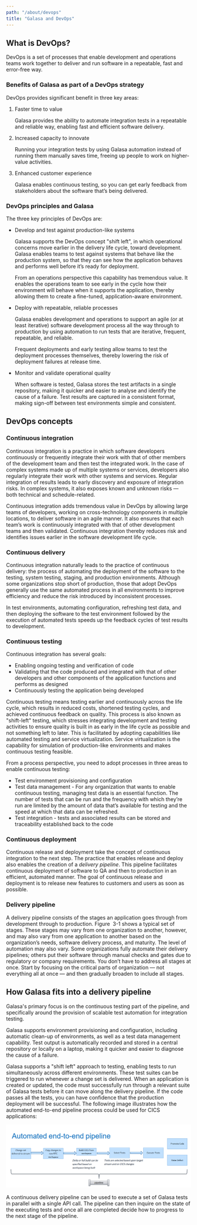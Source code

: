```yaml
---
path: "/about/devops"
title: "Galasa and DevOps"
---
```

## What is DevOps?
DevOps is a set of processes that enable development and operations teams work together to deliver and run software in a repeatable, fast and error-free way. 

### Benefits of Galasa as part of a DevOps strategy 
DevOps provides significant benefit in three key areas:

1.	Faster time to value

    Galasa provides the ability to automate integration tests in a repeatable and reliable way, enabling fast and efficient software delivery.

2.	Increased capacity to innovate

    Running your integration tests by using Galasa automation instead of running them manually saves time, freeing up people to work on higher-value activities.

3.	Enhanced customer experience
    
    Galasa enables continuous testing, so you can get early feedback from stakeholders about the software that’s being delivered.


### DevOps principles and Galasa
The three key principles of DevOps are:

 - Develop and test against production-like systems
    
    Galasa supports the DevOps concept "shift left", in which operational concerns move earlier in the delivery life cycle, toward development. Galasa enables teams to test against systems that behave like the production system, so that they can see how the application behaves and performs well before it’s ready for deployment.

    From an operations perspective this capability has tremendous value. It enables the operations team to see early in the cycle how their environment will behave when it supports the application, thereby allowing them to create a fine-tuned, application-aware environment.

 - Deploy with repeatable, reliable processes
 
    Galasa enables development and operations to support an agile (or at least iterative) software development process all the way through to production by using automation to run tests that are iterative, frequent, repeatable, and reliable.
    
    Frequent deployments and early testing allow teams to test the deployment processes themselves, thereby lowering the risk of deployment failures at release time.

 - Monitor and validate operational quality

    When software is tested, Galasa stores the test artifacts in a single repository, making it quicker and easier to analyse and identify the cause of a failure. Test results are captured in a consistent format, making sign-off between test environments simple and consistent.

## DevOps concepts 

### Continuous integration

Continuous integration is a practice in which software developers continuously or frequently integrate their work with that of other members of the development team and then test the integrated work. In the case of complex systems made up of multiple systems or services, developers also regularly integrate their work with other systems and services. Regular integration of results leads to early discovery and exposure of integration risks. In complex systems, it also exposes known and unknown risks — both technical and schedule-related.

Continuous integration adds tremendous value in DevOps by allowing large teams of developers, working on cross-technology components in multiple locations, to deliver software in an agile manner. It also ensures that each team’s work is continuously integrated with that of other development teams and then validated. Continuous integration thereby reduces risk and identifies issues earlier in the software development life cycle.

### Continuous delivery

Continuous integration naturally leads to the practice of continuous delivery: the process of automating the deployment of the software to the testing, system testing, staging, and production environments. Although some organizations stop short of production, those that adopt DevOps generally use the same automated process in all environments to improve efficiency and reduce the risk introduced by inconsistent processes.

In test environments, automating configuration, refreshing test data, and then deploying the software to the test environment followed by the execution of automated tests speeds up the feedback cycles of test results to development.

### Continuous testing

Continuous integration has several goals:
 - Enabling ongoing testing and verification of code
 - Validating that the code produced and integrated with that of other developers and other components of the application functions and performs as designed
 - Continuously testing the application being developed

Continuous testing means testing earlier and continuously across the life cycle, which results in reduced costs, shortened testing cycles, and achieved continuous feedback on quality. This process is also known as "shift-left" testing, which stresses integrating development and testing activities to ensure quality is built in as early in the life cycle as possible and not something left to later. This is facilitated by adopting capabilities like automated testing and service virtualization. Service virtualization is the capability for simulation of production-like environments and makes continuous testing feasible.

From a process perspective, you need to adopt processes in three areas to enable continuous testing: 
 - Test environment provisioning and configuration
 - Test data management -  For any organization that wants to enable continuous testing, managing test data is an essential function. The number of tests that can be run and the frequency with which they’re run are limited by the amount of data that’s available for testing and the speed at which that data can be refreshed.
 - Test integration -  tests and associated results can be stored and traceability established back to the code

### Continuous deployment 

Continuous release and deployment take the concept of continuous integration to the next step. The practice that enables release and deploy also enables the creation of a *delivery pipeline*. This pipeline facilitates continuous deployment of software to QA and then to production in an efficient, automated manner. The goal of continuous release and deployment is to release new features to customers and users as soon as possible.

### Delivery pipeline
A delivery pipeline consists of the stages an application goes through from development through to production. Figure  3-1 shows a typical set of stages. These stages may vary from one organization to another, however, and may also vary from one application to another based on the organization’s needs, software delivery process, and maturity. The level of automation may also vary. Some organizations fully automate their delivery pipelines; others put their software through manual checks and gates due to regulatory or company requirements. You don’t have to address all stages at once. Start by focusing on the critical parts of organization — not everything all at once — and then gradually broaden to include all stages.


## How Galasa fits into a delivery pipeline

Galasa's primary focus is on the continuous testing part of the pipeline, and specifically around the provision of scalable test automation for integration testing. 

Galasa supports environment provisioning and configuration, including automatic clean-up of environments, as well as a test data management capability. Test output is automatically recorded and stored in a central repository or locally on a laptop, making it quicker and easier to diagnose the cause of a failure.

Galasa supports a "shift left" approach to testing, enabling tests to run simultaneously across different environments. These test suites can be triggered to run whenever a change set is delivered. When an application is created or updated, the code must successfully run through a relevant suite of Galasa tests before it can move along the delivery pipeline. If the code passes all the tests, you can have confidence that the production deployment will be successful. The following image illustrates how the automated end-to-end pipeline process could be used for CICS applications:

![Flowchart showing how the CICS pipeline works](./cics-devops.png)

A continuous delivery pipeline can be used to execute a set of Galasa tests in parallel with a single API call.  The pipeline can then inquire on the state of the executing tests and once all are completed decide how to progress to the next stage of the pipeline.






